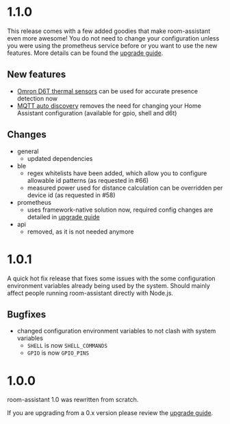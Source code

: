 # 1.1.0

This release comes with a few added goodies that make room-assistant even more awesome! You do not need to change your configuration unless you were using the prometheus service before or you want to use the new features. More details can be found the [upgrade guide](https://github.com/mKeRix/room-assistant/wiki/Upgrade-Guide#10x-to-11x).

## New features

- [Omron D6T thermal sensors](https://github.com/mKeRix/room-assistant/wiki/Configuration#omron-d6t-sensors) can be used for accurate presence detection now
- [MQTT auto discovery](https://github.com/mKeRix/room-assistant/wiki/Configuration#general) removes the need for changing your Home Assistant configuration (available for gpio, shell and d6t)

## Changes

- general
  - updated dependencies
- ble
  - regex whitelists have been added, which allow you to configure allowable id patterns (as requested in #66)
  - measured power used for distance calculation can be overridden per device id (as requested in #58) 
- prometheus
  - uses framework-native solution now, required config changes are detailed in [upgrade guide](https://github.com/mKeRix/room-assistant/wiki/Upgrade-Guide#10x-to-11x)
- api
  - removed, as it is not needed anymore

# 1.0.1

A quick hot fix release that fixes some issues with the some configuration environment variables already being used by the system. Should mainly affect people running room-assistant directly with Node.js.

## Bugfixes

* changed configuration environment variables to not clash with system variables
  * `SHELL` is now `SHELL_COMMANDS`
  * `GPIO` is now `GPIO_PINS`

# 1.0.0

room-assistant 1.0 was rewritten from scratch.

If you are upgrading from a 0.x version please review the [upgrade guide](https://github.com/mKeRix/room-assistant/wiki/Upgrade-Guide).